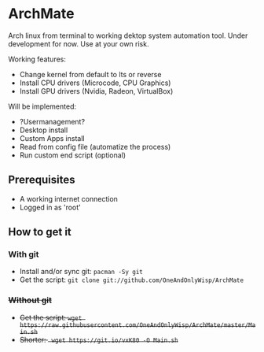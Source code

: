 # ArchMate
Arch linux from terminal to working dektop system automation tool.
Under development for now. Use at your own risk.

Working features:
- Change kernel from default to lts or reverse
- Install CPU drivers (Microcode, CPU Graphics)
- Install GPU drivers (Nvidia, Radeon, VirtualBox)

Will be implemented:
- ?Usermanagement?
- Desktop install
- Custom Apps install
- Read from config file (automatize the process)
- Run custom end script (optional)

## Prerequisites

- A working internet connection
- Logged in as 'root'

## How to get it
### With git
- Install and/or sync git: `pacman -Sy git`
- Get the script: `git clone git://github.com/OneAndOnlyWisp/ArchMate`

### ~~Without git~~
- ~~Get the script: ` wget https://raw.githubusercontent.com/OneAndOnlyWisp/ArchMate/master/Main.sh `~~
- ~~Shorter: ` wget https://git.io/vxK80 -O Main.sh`~~
